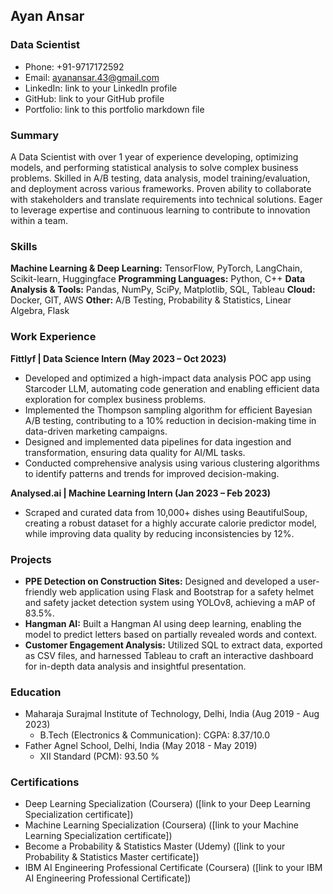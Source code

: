 ## Ayan Ansar

### **Data Scientist**

* Phone: +91-9717172592
* Email: ayanansar.43@gmail.com
* LinkedIn: link to your LinkedIn profile
* GitHub: link to your GitHub profile
* Portfolio: link to this portfolio markdown file

### **Summary**

A Data Scientist with over 1 year of experience developing, optimizing models, and performing statistical analysis to solve complex business problems. Skilled in A/B testing, data analysis, model training/evaluation, and deployment across various frameworks. Proven ability to collaborate with stakeholders and translate requirements into technical solutions. Eager to leverage expertise and continuous learning to contribute to innovation within a team.

### **Skills**

**Machine Learning & Deep Learning:** TensorFlow, PyTorch, LangChain, Scikit-learn, Huggingface
**Programming Languages:** Python, C++
**Data Analysis & Tools:** Pandas, NumPy, SciPy, Matplotlib, SQL, Tableau
**Cloud:** Docker, GIT, AWS
**Other:** A/B Testing, Probability & Statistics, Linear Algebra, Flask

### **Work Experience**

**Fittlyf | Data Science Intern (May 2023 – Oct 2023)**

* Developed and optimized a high-impact data analysis POC app using Starcoder LLM, automating code generation and enabling efficient data exploration for complex business problems.
* Implemented the Thompson sampling algorithm for efficient Bayesian A/B testing, contributing to a 10% reduction in decision-making time in data-driven marketing campaigns.
* Designed and implemented data pipelines for data ingestion and transformation, ensuring data quality for AI/ML tasks.
* Conducted comprehensive analysis using various clustering algorithms to identify patterns and trends for improved decision-making.

**Analysed.ai | Machine Learning Intern (Jan 2023 – Feb 2023)**

* Scraped and curated data from 10,000+ dishes using BeautifulSoup, creating a robust dataset for a highly accurate calorie predictor model, while improving data quality by reducing inconsistencies by 12%.

### **Projects**

* **PPE Detection on Construction Sites:** Designed and developed a user-friendly web application using Flask and Bootstrap for a safety helmet and safety jacket detection system using YOLOv8, achieving a mAP of 83.5%.
* **Hangman AI:** Built a Hangman AI using deep learning, enabling the model to predict letters based on partially revealed words and context.
* **Customer Engagement Analysis:** Utilized SQL to extract data, exported as CSV files, and harnessed Tableau to craft an interactive dashboard for in-depth data analysis and insightful presentation.

### **Education**

* Maharaja Surajmal Institute of Technology, Delhi, India (Aug 2019 - Aug 2023)
    * B.Tech (Electronics & Communication): CGPA: 8.37/10.0
* Father Agnel School, Delhi, India (May 2018 - May 2019)
    * XII Standard (PCM): 93.50 %

### **Certifications**

* Deep Learning Specialization (Coursera) ([link to your Deep Learning Specialization certificate])
* Machine Learning Specialization (Coursera) ([link to your Machine Learning Specialization certificate])
* Become a Probability & Statistics Master (Udemy) ([link to your Probability & Statistics Master certificate])
* IBM AI Engineering Professional Certificate (Coursera) ([link to your IBM AI Engineering Professional Certificate])

